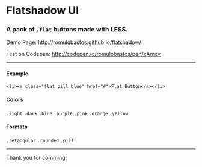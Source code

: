 # Flatshadow UI
### A pack of `.flat` buttons made with LESS.

Demo Page: http://romulobastos.github.io/flatshadow/

Test on Codepen: http://codepen.io/romulobastos/pen/xAmcv

---
  
#### Example
```
<li><a class="flat pill blue" href="#">Flat Button</a></li>
```  
#### Colors
`.light` `.dark` `.blue` `.purple` `.pink` `.orange` `.yellow`

#### Formats
`.retangular` `.rounded` `.pill`

---
Thank you for comming!
